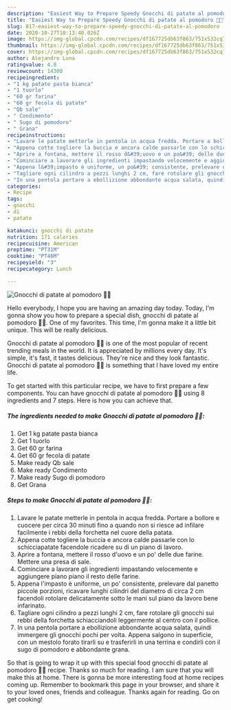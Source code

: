 ```yaml
---
description: "Easiest Way to Prepare Speedy Gnocchi di patate al pomodoro 🥔🍅"
title: "Easiest Way to Prepare Speedy Gnocchi di patate al pomodoro 🥔🍅"
slug: 817-easiest-way-to-prepare-speedy-gnocchi-di-patate-al-pomodoro
date: 2020-10-27T10:13:40.026Z
image: https://img-global.cpcdn.com/recipes/df167725db63f863/751x532cq70/gnocchi-di-patate-al-pomodoro-🥔🍅-recipe-main-photo.jpg
thumbnail: https://img-global.cpcdn.com/recipes/df167725db63f863/751x532cq70/gnocchi-di-patate-al-pomodoro-🥔🍅-recipe-main-photo.jpg
cover: https://img-global.cpcdn.com/recipes/df167725db63f863/751x532cq70/gnocchi-di-patate-al-pomodoro-🥔🍅-recipe-main-photo.jpg
author: Alejandro Luna
ratingvalue: 4.8
reviewcount: 14300
recipeingredient:
- "1 kg patate pasta bianca"
- "1 tuorlo"
- "60 gr farina"
- "60 gr fecola di patate"
- "Qb sale"
- " Condimento"
- " Sugo di pomodoro"
- " Grana"
recipeinstructions:
- "Lavare le patate metterle in pentola in acqua fredda. Portare a bollore e cuocere per circa 30 minuti fino a quando non si riesce ad infilare facilmente i rebbi della forchetta nel cuore della patata."
- "Appena cotte togliere la buccia e ancora calde passarle con lo schicciapatate facendole ricadere su di un piano di lavoro."
- "Aprire a fontana, mettere il rosso d&#39;uovo e un po&#39; delle due farine. Mettere una presa di sale."
- "Cominciare a lavorare gli ingredienti impastando velocemente e aggiungere piano piano il resto delle farine."
- "Appena l&#39;impasto è uniforme, un po&#39; consistente, prelevare dal panetto piccole porzioni, ricavare lunghi cilindri del diametro di circa 2 cm facendoli rotolare delicatamente sotto le mani sul piano da lavoro bene infarinato."
- "Tagliare ogni cilindro a pezzi lunghi 2 cm, fare rotolare gli gnocchi sui rebbi della forchetta schiacciandoli leggermente al centro con il pollice."
- "In una pentola portare a ebollizione abbondante acqua salata, quindi immergere gli gnocchi pochi per volta. Appena salgono in superficie, con un mestolo forato tirarli su e trasferirli in una terrina e condirli con il sugo di pomodoro e abbondante grana."
categories:
- Recipe
tags:
- gnocchi
- di
- patate

katakunci: gnocchi di patate 
nutrition: 171 calories
recipecuisine: American
preptime: "PT31M"
cooktime: "PT46M"
recipeyield: "3"
recipecategory: Lunch

---
```



![Gnocchi di patate al pomodoro 🥔🍅](https://img-global.cpcdn.com/recipes/df167725db63f863/751x532cq70/gnocchi-di-patate-al-pomodoro-🥔🍅-recipe-main-photo.jpg)

Hello everybody, I hope you are having an amazing day today. Today, I'm gonna show you how to prepare a special dish, gnocchi di patate al pomodoro 🥔🍅. One of my favorites. This time, I'm gonna make it a little bit unique. This will be really delicious.



Gnocchi di patate al pomodoro 🥔🍅 is one of the most popular of recent trending meals in the world. It is appreciated by millions every day. It's simple, it's fast, it tastes delicious. They're nice and they look fantastic. Gnocchi di patate al pomodoro 🥔🍅 is something that I have loved my entire life.


To get started with this particular recipe, we have to first prepare a few components. You can have gnocchi di patate al pomodoro 🥔🍅 using 8 ingredients and 7 steps. Here is how you can achieve that.

<!--inarticleads1-->

##### The ingredients needed to make Gnocchi di patate al pomodoro 🥔🍅:

1. Get 1 kg patate pasta bianca
1. Get 1 tuorlo
1. Get 60 gr farina
1. Get 60 gr fecola di patate
1. Make ready Qb sale
1. Make ready  Condimento
1. Make ready  Sugo di pomodoro
1. Get  Grana




<!--inarticleads2-->

##### Steps to make Gnocchi di patate al pomodoro 🥔🍅:

1. Lavare le patate metterle in pentola in acqua fredda. Portare a bollore e cuocere per circa 30 minuti fino a quando non si riesce ad infilare facilmente i rebbi della forchetta nel cuore della patata.
1. Appena cotte togliere la buccia e ancora calde passarle con lo schicciapatate facendole ricadere su di un piano di lavoro.
1. Aprire a fontana, mettere il rosso d&#39;uovo e un po&#39; delle due farine. Mettere una presa di sale.
1. Cominciare a lavorare gli ingredienti impastando velocemente e aggiungere piano piano il resto delle farine.
1. Appena l&#39;impasto è uniforme, un po&#39; consistente, prelevare dal panetto piccole porzioni, ricavare lunghi cilindri del diametro di circa 2 cm facendoli rotolare delicatamente sotto le mani sul piano da lavoro bene infarinato.
1. Tagliare ogni cilindro a pezzi lunghi 2 cm, fare rotolare gli gnocchi sui rebbi della forchetta schiacciandoli leggermente al centro con il pollice.
1. In una pentola portare a ebollizione abbondante acqua salata, quindi immergere gli gnocchi pochi per volta. Appena salgono in superficie, con un mestolo forato tirarli su e trasferirli in una terrina e condirli con il sugo di pomodoro e abbondante grana.




So that is going to wrap it up with this special food gnocchi di patate al pomodoro 🥔🍅 recipe. Thanks so much for reading. I am sure that you will make this at home. There is gonna be more interesting food at home recipes coming up. Remember to bookmark this page in your browser, and share it to your loved ones, friends and colleague. Thanks again for reading. Go on get cooking!
